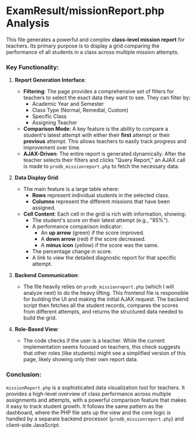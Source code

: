 # ExamResult/missionReport.php Analysis

This file generates a powerful and complex **class-level mission report** for teachers. Its primary purpose is to display a grid comparing the performance of all students in a class across multiple mission attempts.

### Key Functionality:

1.  **Report Generation Interface**:
    *   **Filtering**: The page provides a comprehensive set of filters for teachers to select the exact data they want to see. They can filter by:
        *   Academic Year and Semester
        *   Class Type (Normal, Remedial, Custom)
        *   Specific Class
        *   Assigning Teacher
    *   **Comparison Mode**: A key feature is the ability to compare a student's latest attempt with either their **first** attempt or their **previous** attempt. This allows teachers to easily track progress and improvement over time.
    *   **AJAX-Driven**: The entire report is generated dynamically. After the teacher selects their filters and clicks "Query Report," an AJAX call is made to `prodb_missionreport.php` to fetch the necessary data.

2.  **Data Display Grid**:
    *   The main feature is a large table where:
        *   **Rows** represent individual students in the selected class.
        *   **Columns** represent the different missions that have been assigned.
    *   **Cell Content**: Each cell in the grid is rich with information, showing:
        *   The student's score on their latest attempt (e.g., "85%").
        *   A performance comparison indicator:
            *   An **up arrow** (green) if the score improved.
            *   A **down arrow** (red) if the score decreased.
            *   A **minus icon** (yellow) if the score was the same.
        *   The percentage change in score.
        *   A link to view the detailed diagnostic report for that specific attempt.

3.  **Backend Communication**:
    *   The file heavily relies on `prodb_missionreport.php` (which I will analyze next) to do the heavy lifting. This frontend file is responsible for building the UI and making the initial AJAX request. The backend script then fetches all the student records, compares the scores from different attempts, and returns the structured data needed to build the grid.

4.  **Role-Based View**:
    *   The code checks if the user is a teacher. While the current implementation seems focused on teachers, this check suggests that other roles (like students) might see a simplified version of this page, likely showing only their own report data.

### Conclusion:

`missionReport.php` is a sophisticated data visualization tool for teachers. It provides a high-level overview of class performance across multiple assignments and attempts, with a powerful comparison feature that makes it easy to track student growth. It follows the same pattern as the dashboard, where the PHP file sets up the view and the core logic is handled by a separate backend processor (`prodb_missionreport.php`) and client-side JavaScript.

